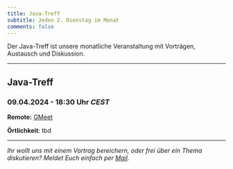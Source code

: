 ```yaml
---
title: Java-Treff
subtitle: Jeden 2. Dienstag im Monat
comments: false
---
```


Der Java-Treff ist unsere monatliche Veranstaltung mit Vorträgen, Austausch und Diskussion.

---

## Java-Treff
### 09.04.2024 - 18:30 Uhr *CEST*

**Remote:** [GMeet](https://meet.google.com/get-jzpw-qxm)

**Örtlichkeit**: tbd

---

*Ihr wollt uns mit einem Vortrag bereichern, oder frei über ein Thema diskutieren?
Meldet Euch einfach per [Mail](mailto:info@jug-in.bayern).*
